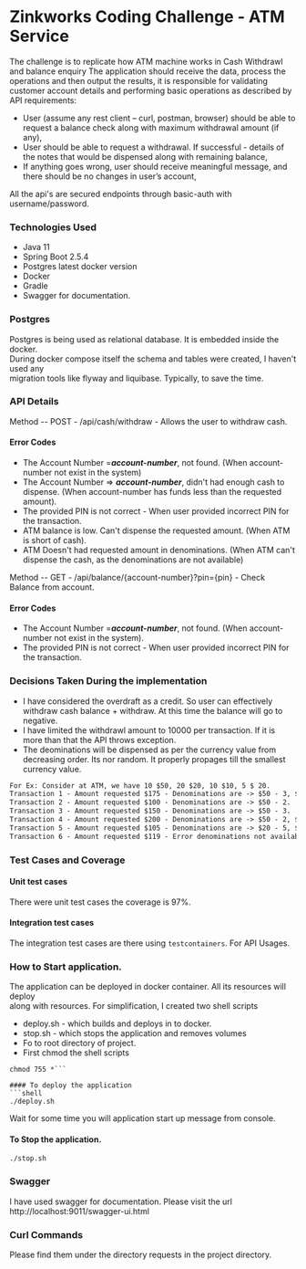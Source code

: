 
# Zinkworks Coding Challenge - ATM Service
The challenge is to replicate how ATM machine works in Cash Withdrawl and balance enquiry
The application should receive the data, process the operations and then output the results, it is
responsible for validating customer account details and performing basic operations as described by
API requirements:
- User (assume any rest client – curl, postman, browser) should be able to request a balance
  check along with maximum withdrawal amount (if any),
- User should be able to request a withdrawal. If successful - details of the notes that would
  be dispensed along with remaining balance,
- If anything goes wrong, user should receive meaningful message, and there should be no
  changes in user’s account,

All the api's are secured endpoints through basic-auth with username/password.

### Technologies Used
- Java 11
- Spring Boot 2.5.4
- Postgres latest docker version
- Docker
- Gradle
- Swagger for documentation.

### Postgres
Postgres is being used as relational database. It is embedded inside the docker.   
During docker compose itself the schema and tables were created, I haven't used any   
migration tools like flyway and liquibase. Typically, to save the time.

### API Details
Method -- POST - /api/cash/withdraw - Allows the user to withdraw cash.
#### Error Codes
- The Account Number =***account-number***, not found. (When account-number not exist in the system)
- The Account Number => ***account-number***, didn't had enough cash to dispense. (When account-number has funds less than the requested amount).
- The provided PIN is not correct - When user provided incorrect PIN for the transaction.
- ATM balance is low. Can't dispense the requested amount. (When ATM is short of cash).
- ATM Doesn't had requested amount in denominations. (When ATM can't dispense the cash, as the denominations are not available)

Method -- GET - /api/balance/{account-number}?pin={pin} - Check Balance from account.
#### Error Codes
- The Account Number =***account-number***, not found. (When account-number not exist in the system).
- The provided PIN is not correct - When user provided incorrect PIN for the transaction.

### Decisions Taken During the implementation
- I have considered the overdraft as a credit. So user can effectively withdraw cash balance + withdraw. At this time the balance will go to negative.
- I have limited the withdrawl amount to 10000 per transaction. If it is more than that the API throws exception.
- The deominations will be dispensed as per the currency value from decreasing order. Its nor random. It properly propages till the smallest currency value.
``` txt
For Ex: Consider at ATM, we have 10 $50, 20 $20, 10 $10, 5 $ 20.
Transaction 1 - Amount requested $175 - Denominations are -> $50 - 3, $20 - 1, $5 - 1.
Transaction 2 - Amount requested $100 - Denominations are -> $50 - 2.
Transaction 3 - Amount requested $150 - Denominations are -> $50 - 3.
Transaction 4 - Amount requested $200 - Denominations are -> $50 - 2, $20 - 5.
Transaction 5 - Amount requested $105 - Denominations are -> $20 - 5, $5 - 1.
Transaction 6 - Amount requested $119 - Error denominations not available.
```
### Test Cases and Coverage
#### Unit test cases
There were unit test cases the coverage is 97%.
#### Integration test cases
The integration test cases are there using `testcontainers`. For API Usages.


### How to Start application.
The application can be deployed in docker container. All its resources will deploy   
along with resources. For simplification, I created two shell scripts
- deploy.sh - which builds and deploys in to docker.
- stop.sh - which stops the application and removes volumes
- Fo to root directory of project.
- First chmod the shell scripts
```shell  
chmod 755 *```  
  
#### To deploy the application  
```shell  
./deploy.sh  
```  
Wait for some time you will application start up message from console.

#### To Stop the application.
```shell  
./stop.sh  
```  

### Swagger
I have used swagger for documentation. Please visit the url http://localhost:9011/swagger-ui.html

### Curl Commands
Please find them under the directory requests in the project directory.  
